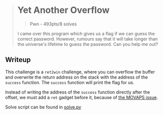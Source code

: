 > # Yet Another Overflow
> > Pwn - 493pts/8 solves
>
> I came over this program which gives us a flag if we can guess the correct password. However, rumours say that it will take longer than the universe's lifetime to guess the password. Can you help me out?

## Writeup
This challenge is a `ret2win` challenge, where you can overflow the buffer and overwrite the return address on the stack with the address of the `success` function. The `success` function will print the flag for us.

Instead of writing the address of the `success` function directly after the offset, we must add a `ret` gadget before it, because of [the MOVAPS issue](https://ropemporium.com/guide.html#common-pitfalls).


Solve script can be found in [solve.py](./solve.py)